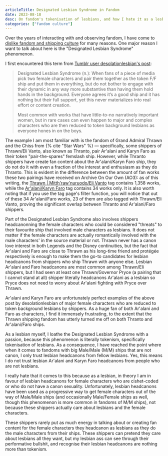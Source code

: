 ```yaml
---
articleTitle: Designated Lesbian Syndrome in Fandom
date: 2023-08-18
desc: On fandom's tokenisation of lesbians, and how I hate it as a lesbian myself.
categories: ["fandom culture"]
---
```


Over the years of interacting with and observing fandom, I have come to [dislike fandom and shipping culture](../my-dislike-of-shipping-culture) for many reasons. One major reason I want to talk about here is the "Designated Lesbian Syndrome" phenomenon.

I first encountered this term from [Tumblr user desolationlesbian's post](https://desolationlesbian.tumblr.com/post/662432767484870656/designated-lesbian-syndrome-n-when-fans-of-a):

> Designated Lesbian Syndrome (n.): When fans of a piece of media pick two female characters and pair them together as the token F/F ship and put them in everything, but do not bother to engage with their dynamic in any way more substantive than having them hold hands in the background. Everyone agrees it’s a good ship and it has nothing but their full support, yet this never materializes into real effort or content creation.
>
> Most common with works that have little-to-no narratively important women, but in rare cases can even happen to major and complex characters who are then reduced to token background lesbians as everyone hones in on the boys.

The example I am most familiar with is the fandom of Grand Admiral Thrawn and the Chiss from {% cite "Star Wars" %} — specifically, some shippers of Thrawn/Eli Vanto, also known as Thranto, pair Ar'alani and Karyn Faro as their token "pair-the-spares" femslash ship. However, while Thranto shippers have create fan content about the Ar'alani/Karyn Faro ship, they do not do it with even a fraction of the interest and enthusiasm as they do Thranto. This is evident in the difference between the amount of fan works these two pairings have received on Archive On Our Own (AO3): as of this writing, the [Thrawn | Mitth'raw'nuruodo/Eli Vanto](https://archiveofourown.org/tags/Thrawn%20%7C%20Mitth'raw'nuruodo*s*Eli%20Vanto/works) tag contains 1,358 works, while the [Ar'alani/Karyn Faro](https://archiveofourown.org/tags/Ar'alani*s*Karyn%20Faro/works) tag contains 34 works only. It is also worth noting that if you use the tag page's filter function, you will notice that out of these 34 Ar'alani/Faro works, 23 of them are also tagged with Thrawn/Eli Vanto, proving the significant overlap between Thranto and Ar'alani/Faro shippers.

Part of the Designated Lesbian Syndrome also involves shippers headcanonning the female characters who could be considered "threats" to their favourite ship that involved male characters as lesbians. It does not matter if the female characters are actually romantically involved with the male characters' in the source material or not. Thrawn never has a canon love interest in both Legends and the Disney continuities, but the fact that Ar'alani and Faro are close to Thrawn as his long-time friend and protégée respectively is enough to make them the go-to candidates for lesbian headcanons from shippers who ship Thrawn with anyone else. Lesbian Ar'alani and Faro headcanons are most common among Thrawn/Eli shippers, but I had seen at least one Thrawn/Governor Pryce (a pairing that I cannot stand at all) shipper literally headcanons Ar'alani as a lesbian so Pryce does not need to worry about Ar'alani fighting with Pryce over Thrawn.

Ar'alani and Karyn Faro are unfortunately perfect examples of the above post by desolationlesbian of major female characters who are reduced to token background lesbians by shippers. As a huge fan of both Ar'alani and Faro as characters, I find it immensely frustrating, to the extent that the Thrawn shipping fandom has utterly turned me off on both Thranto and Ar'alani/Faro ships.

As a lesbian myself, I loathe the Designated Lesbian Syndrome with a passion, because this phenomenon is literally tokenism, specifically tokenisation of lesbians. As a consequence, I have reached the point where when it comes to fandoms with big Male/Male (M/M) ships that are not canon, I only trust lesbian headcanons from fellow lesbians. Yes, this means I do not trust lesbian Ar'alani and Karyn Faro headcanons from people who are not lesbians.

I really hate that it comes to this because as a lesbian, in theory I am in favour of lesbian headcanons for female characters who are cishet-coded or who do not have a canon sexuality. Unfortunately, lesbian headcanons have been used as a progressive way to get female characters out of the way of Male/Male ships (and occasionally Male/Female ships as well, though this phenomenon is more common in fandoms of M/M ships), not because these shippers actually care about lesbians and the female characters.

These shippers rarely put as much energy in talking about or creating fan content for the female characters they headcanon as lesbians as they do the male characters from their ships. These shippers can pretend they care about lesbians all they want, but my lesbian ass can see through their performative bullshit, and recognise their lesbian headcanons are nothing more than tokenism.
